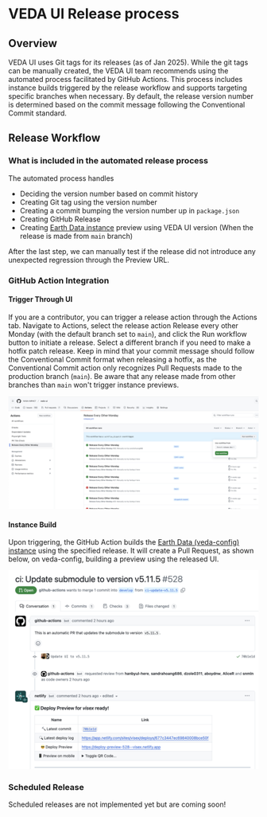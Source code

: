 # VEDA UI Release process

## Overview

VEDA UI uses Git tags for its releases (as of Jan 2025). While the git tags can be manually created, the VEDA UI team recommends using the automated process facilitated by GitHub Actions. This process includes instance builds triggered by the release workflow and supports targeting specific branches when necessary. By default, the release version number is determined based on the commit message following the Conventional Commit standard.

## Release Workflow

### What is included in the automated release process

The automated process handles

- Deciding the version number based on commit history
- Creating Git tag using the version number
- Creating a commit bumping the version number up in `package.json`
- Creating GitHub Release
- Creating [Earth Data instance](https://github.com/nasa-impact/veda-config) preview using VEDA UI version (When the release is made from `main` branch)

After the last step, we can manually test if the release did not introduce any unexpected regression through the Preview URL.

### GitHub Action Integration

#### Trigger Through UI

If you are a contributor, you can trigger a release action through the Actions tab. Navigate to Actions, select the release action Release every other Monday (with the default branch set to `main`), and click the Run workflow button to initiate a release. Select a different branch if you need to make a hotfix patch release. Keep in mind that your commit message should follow the Conventional Commit format when releasing a hotfix, as the Conventional Commit action only recognizes Pull Requests made to the production branch (`main`). Be aware that any release made from other branches than `main` won't trigger instance previews.

![Screenshot of Github Action](../media/workflow-screenshot.png)

#### Instance Build

Upon triggering, the GitHub Action builds the [Earth Data (veda-config) instance](https://github.com/nasa-impact/veda-config) using the specified release. It will create a Pull Request, as shown below, on veda-config, building a preview using the released UI.

![Screenshot of generated PR ](../media/preview-pr.png)

### Scheduled Release

Scheduled releases are not implemented yet but are coming soon!
